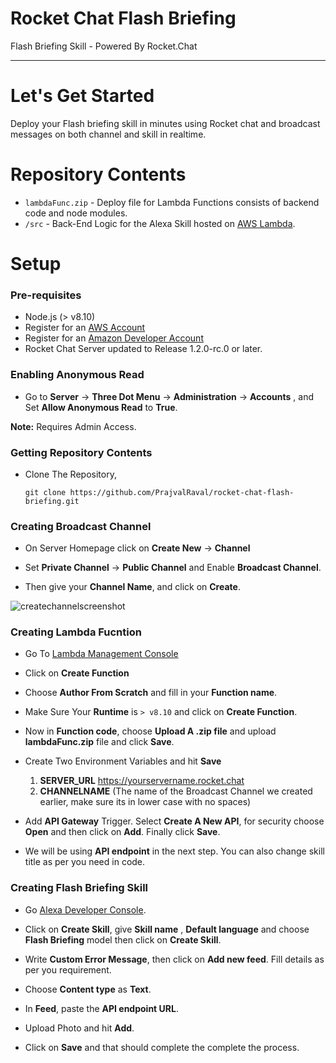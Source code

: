 # Rocket Chat Flash Briefing
Flash Briefing Skill - Powered By Rocket.Chat

***

# Let's Get Started

Deploy your Flash briefing skill in minutes using Rocket chat and broadcast messages on both channel and skill in realtime.

# Repository Contents

* `lambdaFunc.zip` - Deploy file for Lambda Functions consists of backend code and node modules.
* `/src` - Back-End Logic for the Alexa Skill hosted on [AWS Lambda](https://aws.amazon.com/lambda/).


# Setup

### Pre-requisites

* Node.js (> v8.10)
* Register for an [AWS Account](https://aws.amazon.com/)
* Register for an [Amazon Developer Account](https://developer.amazon.com/)
* Rocket Chat Server updated to Release 1.2.0-rc.0 or later.

### Enabling Anonymous Read

* Go to **Server** -> **Three Dot Menu** -> **Administration** -> **Accounts** , and Set **Allow Anonymous Read** to **True**.

**Note:** Requires Admin Access.

### Getting Repository Contents

* Clone The Repository,

  `git clone https://github.com/PrajvalRaval/rocket-chat-flash-briefing.git`

### Creating Broadcast Channel

* On Server Homepage click on **Create New** -> **Channel**

* Set **Private Channel** -> **Public Channel** and Enable **Broadcast Channel**.

* Then give your **Channel Name**, and click on **Create**.

![createchannelscreenshot](https://user-images.githubusercontent.com/41849970/59964425-095a9680-951e-11e9-8ecc-0a5020db89d9.png)

### Creating Lambda Fucntion

* Go To [Lambda Management Console](https://console.aws.amazon.com/lambda/home?region=us-east-1#/functions)

* Click on **Create Function**

* Choose **Author From Scratch** and fill in your **Function name**.

* Make Sure Your **Runtime** is `> v8.10` and click on **Create Function**.

* Now in **Function code**, choose **Upload A .zip file** and upload **lambdaFunc.zip** file and click **Save**.

* Create Two Environment Variables and hit **Save**
  
  1. **SERVER_URL**    https://yourservername.rocket.chat
	2. **CHANNELNAME**    (The name of the Broadcast Channel we created earlier, make sure its in lower case with no spaces)
  
* Add **API Gateway** Trigger. Select **Create A New API**, for security choose **Open** and then click on **Add**. Finally click **Save**.

* We will be using **API endpoint** in the next step. You can also change skill title as per you need in code.

### Creating Flash Briefing Skill

* Go [Alexa Developer Console](https://developer.amazon.com/alexa/console/ask).

* Click on **Create Skill**, give **Skill name** , **Default language** and choose **Flash Briefing** model then click on **Create Skill**.

* Write **Custom Error Message**, then click on **Add new feed**. Fill details as per you requirement.

* Choose **Content type** as **Text**.

* In **Feed**, paste the **API endpoint URL**.

* Upload Photo and hit **Add**.

* Click on **Save** and that should complete the complete the process.

